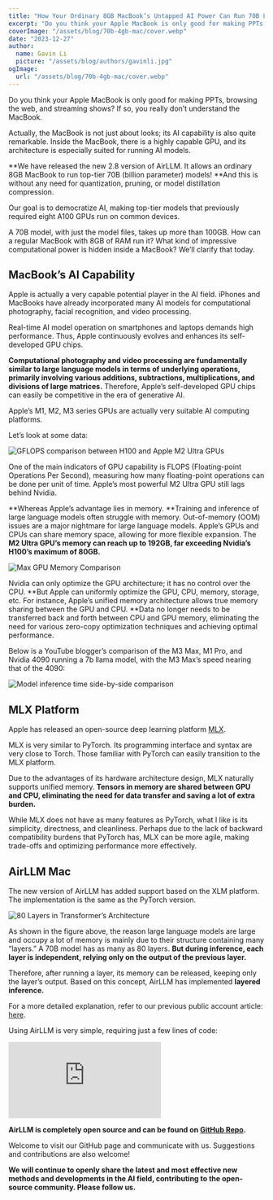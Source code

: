 ```yaml
---
title: "How Your Ordinary 8GB MacBook’s Untapped AI Power Can Run 70B LLM Models That Will Blow Your Mind!"
excerpt: "Do you think your Apple MacBook is only good for making PPTs, browsing the web, and streaming shows? If so, you really don’t understand the MacBook."
coverImage: "/assets/blog/70b-4gb-mac/cover.webp"
date: "2023-12-27"
author:
  name: Gavin Li
  picture: "/assets/blog/authors/gavinli.jpg"
ogImage:
  url: "/assets/blog/70b-4gb-mac/cover.webp"
---
```



Do you think your Apple MacBook is only good for making PPTs, browsing the web, and streaming shows? If so, you really don’t understand the MacBook.

Actually, the MacBook is not just about looks; its AI capability is also quite remarkable. Inside the MacBook, there is a highly capable GPU, and its architecture is especially suited for running AI models.

**We have released the new 2.8 version of AirLLM. It allows an ordinary 8GB MacBook to run top-tier 70B (billion parameter) models! **And this is without any need for quantization, pruning, or model distillation compression.

Our goal is to democratize AI, making top-tier models that previously required eight A100 GPUs run on common devices.

A 70B model, with just the model files, takes up more than 100GB. How can a regular MacBook with 8GB of RAM run it? What kind of impressive computational power is hidden inside a MacBook? We’ll clarify that today.

## MacBook’s AI Capability

Apple is actually a very capable potential player in the AI field. iPhones and MacBooks have already incorporated many AI models for computational photography, facial recognition, and video processing.

Real-time AI model operation on smartphones and laptops demands high performance. Thus, Apple continuously evolves and enhances its self-developed GPU chips.

**Computational photography and video processing are fundamentally similar to large language models in terms of underlying operations, primarily involving various additions, subtractions, multiplications, and divisions of large matrices.** Therefore, Apple’s self-developed GPU chips can easily be competitive in the era of generative AI.

Apple’s M1, M2, M3 series GPUs are actually very suitable AI computing platforms.

Let’s look at some data:

![GFLOPS comparison between H100 and Apple M2 Ultra GPUs](https://cdn-images-1.medium.com/max/2000/0*dqZU13oHD_gKqwOq)

One of the main indicators of GPU capability is FLOPS (Floating-point Operations Per Second), measuring how many floating-point operations can be done per unit of time. Apple’s most powerful M2 Ultra GPU still lags behind Nvidia.

**Whereas Apple’s advantage lies in memory. **Training and inference of large language models often struggle with memory. Out-of-memory (OOM) issues are a major nightmare for large language models. Apple’s GPUs and CPUs can share memory space, allowing for more flexible expansion. The **M2 Ultra GPU’s memory can reach up to 192GB, far exceeding Nvidia’s H100’s maximum of 80GB.**

![Max GPU Memory Comparison](https://cdn-images-1.medium.com/max/2000/0*64-80sX4op6NnT-e)

Nvidia can only optimize the GPU architecture; it has no control over the CPU. **But Apple can uniformly optimize the GPU, CPU, memory, storage, etc. For instance, Apple’s unified memory architecture allows true memory sharing between the GPU and CPU. **Data no longer needs to be transferred back and forth between CPU and GPU memory, eliminating the need for various zero-copy optimization techniques and achieving optimal performance.

Below is a YouTube blogger’s comparison of the M3 Max, M1 Pro, and Nvidia 4090 running a 7b llama model, with the M3 Max’s speed nearing that of the 4090:

![Model inference time side-by-side comparison](https://cdn-images-1.medium.com/max/2000/0*5CczZEgnnBHE7gnp)

## MLX Platform

Apple has released an open-source deep learning platform [MLX](https://github.com/ml-explore/mlx).

MLX is very similar to PyTorch. Its programming interface and syntax are very close to Torch. Those familiar with PyTorch can easily transition to the MLX platform.

Due to the advantages of its hardware architecture design, MLX naturally supports unified memory. **Tensors in memory are shared between GPU and CPU, eliminating the need for data transfer and saving a lot of extra burden.**

While MLX does not have as many features as PyTorch, what I like is its simplicity, directness, and cleanliness. Perhaps due to the lack of backward compatibility burdens that PyTorch has, MLX can be more agile, making trade-offs and optimizing performance more effectively.

## AirLLM Mac

The new version of AirLLM has added support based on the XLM platform. The implementation is the same as the PyTorch version.

![80 Layers in Transformer’s Architecture](https://cdn-images-1.medium.com/max/2000/0*E98HpM0J5C1yCIWR)

As shown in the figure above, the reason large language models are large and occupy a lot of memory is mainly due to their structure containing many “layers.” A 70B model has as many as 80 layers. **But during inference, each layer is independent, relying only on the output of the previous layer.**

Therefore, after running a layer, its memory can be released, keeping only the layer’s output. Based on this concept, AirLLM has implemented **layered inference.**

For a more detailed explanation, refer to our previous public account article: [here](https://medium.com/ai-advances/unbelievable-run-70b-llm-inference-on-a-single-4gb-gpu-with-this-new-technique-93e2057c7eeb).

Using AirLLM is very simple, requiring just a few lines of code:

 <iframe src="https://medium.com/media/bba4d71774ab7d71e56c41a82280d9b3" frameborder=0></iframe>

**AirLLM is completely open source and can be found on [GitHub Repo](https://github.com/lyogavin/Anima/tree/main/air_llm).**

Welcome to visit our GitHub page and communicate with us. Suggestions and contributions are also welcome!

**We will continue to openly share the latest and most effective new methods and developments in the AI field, contributing to the open-source community. Please follow us.**
